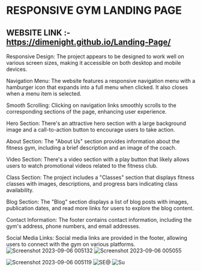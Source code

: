 # RESPONSIVE GYM LANDING PAGE

## WEBSITE LINK :- https://dimenight.github.io/Landing-Page/

Responsive Design: The project appears to be designed to work well on various screen sizes, making it accessible on both desktop and mobile devices.

Navigation Menu: The website features a responsive navigation menu with a hamburger icon that expands into a full menu when clicked. It also closes when a menu item is selected.

Smooth Scrolling: Clicking on navigation links smoothly scrolls to the corresponding sections of the page, enhancing user experience.

Hero Section: There's an attractive hero section with a large background image and a call-to-action button to encourage users to take action.

About Section: The "About Us" section provides information about the fitness gym, including a brief description and an image of the coach.

Video Section: There's a video section with a play button that likely allows users to watch promotional videos related to the fitness club.

Class Section: The project includes a "Classes" section that displays fitness classes with images, descriptions, and progress bars indicating class availability.

Blog Section: The "Blog" section displays a list of blog posts with images, publication dates, and read more links for users to explore the blog content.

Contact Information: The footer contains contact information, including the gym's address, phone numbers, and email addresses.

Social Media Links: Social media links are provided in the footer, allowing users to connect with the gym on various platforms.
![Screenshot 2023-09-06 005132](https://github.com/DimeNight/Landing-Page/assets/122911130/9dc351cc-946e-4239-92f6-8758f17484d6)
![Screenshot 2023-09-06 005055](https://github.com/DimeNight/Landing-Page/assets/122911130/c7ca27d3-2a44-409f-ae5b-c2fe2bbdc8ca)

![Screenshot 2023-09-06 005119](https://github.com/DimeNight/Landing-Page/assets/122911130/59f4018b-5ded-49c6-8f37-023395977534)
![SE@](https://github.com/DimeNight/Landing-Page/assets/122911130/a3cc7541-56a5-4abc-9ddc-b1467378c0a3)
![Su](https://github.com/DimeNight/Landing-Page/assets/122911130/e1b17f30-ff05-481c-8746-0c1672e08a98)


